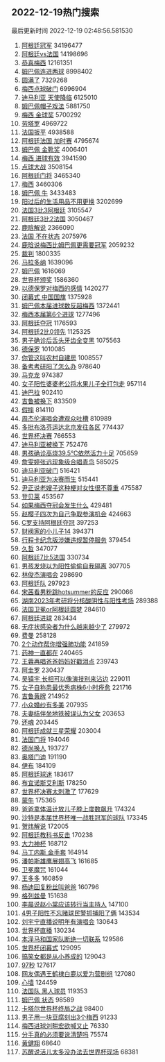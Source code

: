 ## 2022-12-19热门搜索 
最后更新时间 2022-12-19 02:48:56.581530 
1. [阿根廷冠军](https://s.weibo.com/weibo?q=%23%E9%98%BF%E6%A0%B9%E5%BB%B7%E5%86%A0%E5%86%9B%23&t=31&band_rank=1&Refer=top) 34196477
1. [阿根廷vs法国](https://s.weibo.com/weibo?q=%E9%98%BF%E6%A0%B9%E5%BB%B7vs%E6%B3%95%E5%9B%BD&t=31&band_rank=1&Refer=top) 14198696
1. [恭喜梅西](https://s.weibo.com/weibo?q=%23%E6%81%AD%E5%96%9C%E6%A2%85%E8%A5%BF%23&t=31&band_rank=3&Refer=top) 12161351
1. [姆巴佩连进两球](https://s.weibo.com/weibo?q=%E5%A7%86%E5%B7%B4%E4%BD%A9%E8%BF%9E%E8%BF%9B%E4%B8%A4%E7%90%83&t=31&band_rank=10&Refer=top) 8998402
1. [圆满了](https://s.weibo.com/weibo?q=%E5%9C%86%E6%BB%A1%E4%BA%86&t=31&band_rank=3&Refer=top) 7329268
1. [梅西点球破门](https://s.weibo.com/weibo?q=%23%E6%A2%85%E8%A5%BF%E7%82%B9%E7%90%83%E7%A0%B4%E9%97%A8%23&t=31&band_rank=2&Refer=top) 6996904
1. [迪马利亚 天使降临](https://s.weibo.com/weibo?q=%23%E8%BF%AA%E9%A9%AC%E5%88%A9%E4%BA%9A%20%E5%A4%A9%E4%BD%BF%E9%99%8D%E4%B8%B4%23&t=31&band_rank=3&Refer=top) 6125010
1. [姆巴佩帽子戏法](https://s.weibo.com/weibo?q=%23%E5%A7%86%E5%B7%B4%E4%BD%A9%E5%B8%BD%E5%AD%90%E6%88%8F%E6%B3%95%23&t=31&band_rank=11&Refer=top) 5881750
1. [梅西 金球奖](https://s.weibo.com/weibo?q=%E6%A2%85%E8%A5%BF%20%E9%87%91%E7%90%83%E5%A5%96&t=31&band_rank=7&Refer=top) 5700292
1. [劳塔罗](https://s.weibo.com/weibo?q=%E5%8A%B3%E5%A1%94%E7%BD%97&t=31&band_rank=5&Refer=top) 4969722
1. [法国扳平](https://s.weibo.com/weibo?q=%23%E6%B3%95%E5%9B%BD%E6%89%B3%E5%B9%B3%23&t=31&band_rank=3&Refer=top) 4938588
1. [阿根廷法国 加时赛](https://s.weibo.com/weibo?q=%E9%98%BF%E6%A0%B9%E5%BB%B7%E6%B3%95%E5%9B%BD%20%E5%8A%A0%E6%97%B6%E8%B5%9B&t=31&band_rank=42&Refer=top) 4795674
1. [姆巴佩 金靴奖](https://s.weibo.com/weibo?q=%E5%A7%86%E5%B7%B4%E4%BD%A9%20%E9%87%91%E9%9D%B4%E5%A5%96&t=31&band_rank=8&Refer=top) 4006401
1. [梅西 进球有效](https://s.weibo.com/weibo?q=%E6%A2%85%E8%A5%BF%20%E8%BF%9B%E7%90%83%E6%9C%89%E6%95%88&t=31&band_rank=6&Refer=top) 3941590
1. [点球大战](https://s.weibo.com/weibo?q=%23%E7%82%B9%E7%90%83%E5%A4%A7%E6%88%98%23&t=31&band_rank=10&Refer=top) 3508154
1. [阿根廷门将](https://s.weibo.com/weibo?q=%E9%98%BF%E6%A0%B9%E5%BB%B7%E9%97%A8%E5%B0%86&t=31&band_rank=23&Refer=top) 3465340
1. [梅西](https://s.weibo.com/weibo?q=%E6%A2%85%E8%A5%BF&t=31&band_rank=5&Refer=top) 3460306
1. [姆巴佩 牛](https://s.weibo.com/weibo?q=%E5%A7%86%E5%B7%B4%E4%BD%A9%20%E7%89%9B&t=31&band_rank=5&Refer=top) 3433483
1. [阳过后的生活用品不用更换](https://s.weibo.com/weibo?q=%23%E9%98%B3%E8%BF%87%E5%90%8E%E7%9A%84%E7%94%9F%E6%B4%BB%E7%94%A8%E5%93%81%E4%B8%8D%E7%94%A8%E6%9B%B4%E6%8D%A2%23&t=31&band_rank=35&Refer=top) 3202699
1. [法国3比3阿根廷](https://s.weibo.com/weibo?q=%E6%B3%95%E5%9B%BD3%E6%AF%943%E9%98%BF%E6%A0%B9%E5%BB%B7&t=31&band_rank=8&Refer=top) 3105547
1. [阿根廷3比2法国](https://s.weibo.com/weibo?q=%E9%98%BF%E6%A0%B9%E5%BB%B73%E6%AF%942%E6%B3%95%E5%9B%BD&t=31&band_rank=8&Refer=top) 3050467
1. [鹿晗解说](https://s.weibo.com/weibo?q=%23%E9%B9%BF%E6%99%97%E8%A7%A3%E8%AF%B4%23&t=31&band_rank=4&Refer=top) 2366090
1. [法国 不在状态](https://s.weibo.com/weibo?q=%E6%B3%95%E5%9B%BD%20%E4%B8%8D%E5%9C%A8%E7%8A%B6%E6%80%81&t=31&band_rank=48&Refer=top) 2075976
1. [鹿晗说梅西比姆巴佩更需要冠军](https://s.weibo.com/weibo?q=%23%E9%B9%BF%E6%99%97%E8%AF%B4%E6%A2%85%E8%A5%BF%E6%AF%94%E5%A7%86%E5%B7%B4%E4%BD%A9%E6%9B%B4%E9%9C%80%E8%A6%81%E5%86%A0%E5%86%9B%23&t=31&band_rank=13&Refer=top) 2059232
1. [裁判](https://s.weibo.com/weibo?q=%E8%A3%81%E5%88%A4&t=31&band_rank=16&Refer=top) 1800335
1. [马拉多纳](https://s.weibo.com/weibo?q=%E9%A9%AC%E6%8B%89%E5%A4%9A%E7%BA%B3&t=31&band_rank=44&Refer=top) 1639096
1. [姆巴佩](https://s.weibo.com/weibo?q=%23%E5%A7%86%E5%B7%B4%E4%BD%A9%23&t=31&band_rank=12&Refer=top) 1616069
1. [世界杯颁奖](https://s.weibo.com/weibo?q=%E4%B8%96%E7%95%8C%E6%9D%AF%E9%A2%81%E5%A5%96&t=31&band_rank=16&Refer=top) 1586360
1. [以德保罗对梅西的感情](https://s.weibo.com/weibo?q=%E4%BB%A5%E5%BE%B7%E4%BF%9D%E7%BD%97%E5%AF%B9%E6%A2%85%E8%A5%BF%E7%9A%84%E6%84%9F%E6%83%85&t=31&band_rank=12&Refer=top) 1420277
1. [闭幕式 中国国旗](https://s.weibo.com/weibo?q=%E9%97%AD%E5%B9%95%E5%BC%8F%20%E4%B8%AD%E5%9B%BD%E5%9B%BD%E6%97%97&t=31&band_rank=6&Refer=top) 1375928
1. [姆巴佩本届进球数反超梅西](https://s.weibo.com/weibo?q=%23%E5%A7%86%E5%B7%B4%E4%BD%A9%E6%9C%AC%E5%B1%8A%E8%BF%9B%E7%90%83%E6%95%B0%E5%8F%8D%E8%B6%85%E6%A2%85%E8%A5%BF%23&t=31&band_rank=37&Refer=top) 1372441
1. [梅西本届第6个进球](https://s.weibo.com/weibo?q=%23%E6%A2%85%E8%A5%BF%E6%9C%AC%E5%B1%8A%E7%AC%AC6%E4%B8%AA%E8%BF%9B%E7%90%83%23&t=31&band_rank=7&Refer=top) 1277496
1. [阿根廷夺冠](https://s.weibo.com/weibo?q=%23%E9%98%BF%E6%A0%B9%E5%BB%B7%E5%A4%BA%E5%86%A0%23&t=31&band_rank=17&Refer=top) 1176593
1. [阿根廷2比0领先](https://s.weibo.com/weibo?q=%23%E9%98%BF%E6%A0%B9%E5%BB%B72%E6%AF%940%E9%A2%86%E5%85%88%23&t=31&band_rank=8&Refer=top) 1125325
1. [男子确诊后舌头牙齿全变黑](https://s.weibo.com/weibo?q=%23%E7%94%B7%E5%AD%90%E7%A1%AE%E8%AF%8A%E5%90%8E%E8%88%8C%E5%A4%B4%E7%89%99%E9%BD%BF%E5%85%A8%E5%8F%98%E9%BB%91%23&t=31&band_rank=9&Refer=top) 1075563
1. [德保罗](https://s.weibo.com/weibo?q=%E5%BE%B7%E4%BF%9D%E7%BD%97&t=31&band_rank=17&Refer=top) 1010085
1. [你管这叫农村自建房](https://s.weibo.com/weibo?q=%23%E4%BD%A0%E7%AE%A1%E8%BF%99%E5%8F%AB%E5%86%9C%E6%9D%91%E8%87%AA%E5%BB%BA%E6%88%BF%23&t=31&band_rank=20&Refer=top) 1008557
1. [备考考研阳了怎么办](https://s.weibo.com/weibo?q=%23%E5%A4%87%E8%80%83%E8%80%83%E7%A0%94%E9%98%B3%E4%BA%86%E6%80%8E%E4%B9%88%E5%8A%9E%23&t=31&band_rank=10&Refer=top) 978640
1. [马克龙](https://s.weibo.com/weibo?q=%23%E9%A9%AC%E5%85%8B%E9%BE%99%23&t=31&band_rank=47&Refer=top) 974387
1. [女子阳性婆婆老公将水果儿子全打包走](https://s.weibo.com/weibo?q=%23%E5%A5%B3%E5%AD%90%E9%98%B3%E6%80%A7%E5%A9%86%E5%A9%86%E8%80%81%E5%85%AC%E5%B0%86%E6%B0%B4%E6%9E%9C%E5%84%BF%E5%AD%90%E5%85%A8%E6%89%93%E5%8C%85%E8%B5%B0%23&t=31&band_rank=11&Refer=top) 957114
1. [迪巴拉](https://s.weibo.com/weibo?q=%E8%BF%AA%E5%B7%B4%E6%8B%89&t=31&band_rank=49&Refer=top) 902410
1. [吉鲁被换下](https://s.weibo.com/weibo?q=%23%E5%90%89%E9%B2%81%E8%A2%AB%E6%8D%A2%E4%B8%8B%23&t=31&band_rank=13&Refer=top) 833509
1. [假摔](https://s.weibo.com/weibo?q=%E5%81%87%E6%91%94&t=31&band_rank=43&Refer=top) 814110
1. [周杰伦演唱会遭观众吐槽](https://s.weibo.com/weibo?q=%23%E5%91%A8%E6%9D%B0%E4%BC%A6%E6%BC%94%E5%94%B1%E4%BC%9A%E9%81%AD%E8%A7%82%E4%BC%97%E5%90%90%E6%A7%BD%23&t=31&band_rank=14&Refer=top) 810989
1. [多批布洛芬运达北京发往各区](https://s.weibo.com/weibo?q=%23%E5%A4%9A%E6%89%B9%E5%B8%83%E6%B4%9B%E8%8A%AC%E8%BF%90%E8%BE%BE%E5%8C%97%E4%BA%AC%E5%8F%91%E5%BE%80%E5%90%84%E5%8C%BA%23&t=31&band_rank=33&Refer=top) 774437
1. [世界杯决赛](https://s.weibo.com/weibo?q=%23%E4%B8%96%E7%95%8C%E6%9D%AF%E5%86%B3%E8%B5%9B%23&t=31&band_rank=16&Refer=top) 766553
1. [迪马利亚被换下](https://s.weibo.com/weibo?q=%E8%BF%AA%E9%A9%AC%E5%88%A9%E4%BA%9A%E8%A2%AB%E6%8D%A2%E4%B8%8B&t=31&band_rank=27&Refer=top) 752476
1. [男孩确诊高烧39.5℃依然活力十足](https://s.weibo.com/weibo?q=%23%E7%94%B7%E5%AD%A9%E7%A1%AE%E8%AF%8A%E9%AB%98%E7%83%A739.5%E2%84%83%E4%BE%9D%E7%84%B6%E6%B4%BB%E5%8A%9B%E5%8D%81%E8%B6%B3%23&t=31&band_rank=15&Refer=top) 705659
1. [詹雯婷张远现象级合唱青鸟](https://s.weibo.com/weibo?q=%23%E8%A9%B9%E9%9B%AF%E5%A9%B7%E5%BC%A0%E8%BF%9C%E7%8E%B0%E8%B1%A1%E7%BA%A7%E5%90%88%E5%94%B1%E9%9D%92%E9%B8%9F%23&t=31&band_rank=17&Refer=top) 585025
1. [迪马利亚破门](https://s.weibo.com/weibo?q=%23%E8%BF%AA%E9%A9%AC%E5%88%A9%E4%BA%9A%E7%A0%B4%E9%97%A8%23&t=31&band_rank=18&Refer=top) 516421
1. [迪马利亚为决赛而生](https://s.weibo.com/weibo?q=%23%E8%BF%AA%E9%A9%AC%E5%88%A9%E4%BA%9A%E4%B8%BA%E5%86%B3%E8%B5%9B%E8%80%8C%E7%94%9F%23&t=31&band_rank=33&Refer=top) 515441
1. [尹正说老嫂子这种梗对女性很不尊重](https://s.weibo.com/weibo?q=%23%E5%B0%B9%E6%AD%A3%E8%AF%B4%E8%80%81%E5%AB%82%E5%AD%90%E8%BF%99%E7%A7%8D%E6%A2%97%E5%AF%B9%E5%A5%B3%E6%80%A7%E5%BE%88%E4%B8%8D%E5%B0%8A%E9%87%8D%23&t=31&band_rank=19&Refer=top) 475587
1. [登贝莱](https://s.weibo.com/weibo?q=%E7%99%BB%E8%B4%9D%E8%8E%B1&t=31&band_rank=21&Refer=top) 453567
1. [如果梅西夺冠会发生什么](https://s.weibo.com/weibo?q=%23%E5%A6%82%E6%9E%9C%E6%A2%85%E8%A5%BF%E5%A4%BA%E5%86%A0%E4%BC%9A%E5%8F%91%E7%94%9F%E4%BB%80%E4%B9%88%23&t=31&band_rank=22&Refer=top) 429481
1. [赵樱子四次为自己争取参演机会](https://s.weibo.com/weibo?q=%23%E8%B5%B5%E6%A8%B1%E5%AD%90%E5%9B%9B%E6%AC%A1%E4%B8%BA%E8%87%AA%E5%B7%B1%E4%BA%89%E5%8F%96%E5%8F%82%E6%BC%94%E6%9C%BA%E4%BC%9A%23&t=31&band_rank=23&Refer=top) 424663
1. [C罗支持阿根廷夺冠](https://s.weibo.com/weibo?q=%23C%E7%BD%97%E6%94%AF%E6%8C%81%E9%98%BF%E6%A0%B9%E5%BB%B7%E5%A4%BA%E5%86%A0%23&t=31&band_rank=24&Refer=top) 397253
1. [财阀家的小儿子14](https://s.weibo.com/weibo?q=%E8%B4%A2%E9%98%80%E5%AE%B6%E7%9A%84%E5%B0%8F%E5%84%BF%E5%AD%9014&t=31&band_rank=25&Refer=top) 394371
1. [行程卡纪念版涉嫌违规暂停服务](https://s.weibo.com/weibo?q=%23%E8%A1%8C%E7%A8%8B%E5%8D%A1%E7%BA%AA%E5%BF%B5%E7%89%88%E6%B6%89%E5%AB%8C%E8%BF%9D%E8%A7%84%E6%9A%82%E5%81%9C%E6%9C%8D%E5%8A%A1%23&t=31&band_rank=26&Refer=top) 379454
1. [久哲](https://s.weibo.com/weibo?q=%E4%B9%85%E5%93%B2&t=31&band_rank=27&Refer=top) 347077
1. [阿根廷7比5法国](https://s.weibo.com/weibo?q=%23%E9%98%BF%E6%A0%B9%E5%BB%B77%E6%AF%945%E6%B3%95%E5%9B%BD%23&t=31&band_rank=35&Refer=top) 330734
1. [男孩发烧以为阳性偷偷自我隔离](https://s.weibo.com/weibo?q=%23%E7%94%B7%E5%AD%A9%E5%8F%91%E7%83%A7%E4%BB%A5%E4%B8%BA%E9%98%B3%E6%80%A7%E5%81%B7%E5%81%B7%E8%87%AA%E6%88%91%E9%9A%94%E7%A6%BB%23&t=31&band_rank=28&Refer=top) 307705
1. [林俊杰演唱会](https://s.weibo.com/weibo?q=%E6%9E%97%E4%BF%8A%E6%9D%B0%E6%BC%94%E5%94%B1%E4%BC%9A&t=31&band_rank=29&Refer=top) 298690
1. [阿根廷队](https://s.weibo.com/weibo?q=%E9%98%BF%E6%A0%B9%E5%BB%B7%E9%98%9F&t=31&band_rank=28&Refer=top) 297923
1. [宋茜看男粉跳hotsummer的反应](https://s.weibo.com/weibo?q=%23%E5%AE%8B%E8%8C%9C%E7%9C%8B%E7%94%B7%E7%B2%89%E8%B7%B3hotsummer%E7%9A%84%E5%8F%8D%E5%BA%94%23&t=31&band_rank=28&Refer=top) 290066
1. [湖南2023年考研将分核酸阴性与阳性考场](https://s.weibo.com/weibo?q=%23%E6%B9%96%E5%8D%972023%E5%B9%B4%E8%80%83%E7%A0%94%E5%B0%86%E5%88%86%E6%A0%B8%E9%85%B8%E9%98%B4%E6%80%A7%E4%B8%8E%E9%98%B3%E6%80%A7%E8%80%83%E5%9C%BA%23&t=31&band_rank=46&Refer=top) 289388
1. [法国卫冕or阿根廷圆梦](https://s.weibo.com/weibo?q=%23%E6%B3%95%E5%9B%BD%E5%8D%AB%E5%86%95or%E9%98%BF%E6%A0%B9%E5%BB%B7%E5%9C%86%E6%A2%A6%23&t=31&band_rank=30&Refer=top) 284610
1. [阿根廷进球](https://s.weibo.com/weibo?q=%23%E9%98%BF%E6%A0%B9%E5%BB%B7%E8%BF%9B%E7%90%83%23&t=31&band_rank=25&Refer=top) 283434
1. [无症状感染者为什么越来越少了](https://s.weibo.com/weibo?q=%23%E6%97%A0%E7%97%87%E7%8A%B6%E6%84%9F%E6%9F%93%E8%80%85%E4%B8%BA%E4%BB%80%E4%B9%88%E8%B6%8A%E6%9D%A5%E8%B6%8A%E5%B0%91%E4%BA%86%23&t=31&band_rank=31&Refer=top) 279972
1. [费曼](https://s.weibo.com/weibo?q=%E8%B4%B9%E6%9B%BC&t=31&band_rank=32&Refer=top) 258128
1. [2个动作帮你增强肺功能](https://s.weibo.com/weibo?q=%232%E4%B8%AA%E5%8A%A8%E4%BD%9C%E5%B8%AE%E4%BD%A0%E5%A2%9E%E5%BC%BA%E8%82%BA%E5%8A%9F%E8%83%BD%23&t=31&band_rank=30&Refer=top) 241859
1. [药神一直都在](https://s.weibo.com/weibo?q=%23%E8%8D%AF%E7%A5%9E%E4%B8%80%E7%9B%B4%E9%83%BD%E5%9C%A8%23&t=31&band_rank=33&Refer=top) 240465
1. [王蓉再唱爸爸妈妈好戳泪点](https://s.weibo.com/weibo?q=%23%E7%8E%8B%E8%93%89%E5%86%8D%E5%94%B1%E7%88%B8%E7%88%B8%E5%A6%88%E5%A6%88%E5%A5%BD%E6%88%B3%E6%B3%AA%E7%82%B9%23&t=31&band_rank=34&Refer=top) 239743
1. [阿圭罗](https://s.weibo.com/weibo?q=%E9%98%BF%E5%9C%AD%E7%BD%97&t=31&band_rank=44&Refer=top) 230437
1. [吴镇宇 长相可以像演技别来沾边](https://s.weibo.com/weibo?q=%E5%90%B4%E9%95%87%E5%AE%87%20%E9%95%BF%E7%9B%B8%E5%8F%AF%E4%BB%A5%E5%83%8F%E6%BC%94%E6%8A%80%E5%88%AB%E6%9D%A5%E6%B2%BE%E8%BE%B9&t=31&band_rank=36&Refer=top) 229011
1. [女子自称患最优秀病株6小时痊愈](https://s.weibo.com/weibo?q=%23%E5%A5%B3%E5%AD%90%E8%87%AA%E7%A7%B0%E6%82%A3%E6%9C%80%E4%BC%98%E7%A7%80%E7%97%85%E6%A0%AA6%E5%B0%8F%E6%97%B6%E7%97%8A%E6%84%88%23&t=31&band_rank=37&Refer=top) 221716
1. [吉鲁黄牌](https://s.weibo.com/weibo?q=%E5%90%89%E9%B2%81%E9%BB%84%E7%89%8C&t=31&band_rank=39&Refer=top) 214952
1. [小众婚纱有多美](https://s.weibo.com/weibo?q=%23%E5%B0%8F%E4%BC%97%E5%A9%9A%E7%BA%B1%E6%9C%89%E5%A4%9A%E7%BE%8E%23&t=31&band_rank=40&Refer=top) 207935
1. [夫妻结伴坐地铁被误认为父女](https://s.weibo.com/weibo?q=%23%E5%A4%AB%E5%A6%BB%E7%BB%93%E4%BC%B4%E5%9D%90%E5%9C%B0%E9%93%81%E8%A2%AB%E8%AF%AF%E8%AE%A4%E4%B8%BA%E7%88%B6%E5%A5%B3%23&t=31&band_rank=38&Refer=top) 203653
1. [还魂](https://s.weibo.com/weibo?q=%E8%BF%98%E9%AD%82&t=31&band_rank=39&Refer=top) 203445
1. [阿根廷成就三星荣耀](https://s.weibo.com/weibo?q=%23%E9%98%BF%E6%A0%B9%E5%BB%B7%E6%88%90%E5%B0%B1%E4%B8%89%E6%98%9F%E8%8D%A3%E8%80%80%23&t=31&band_rank=39&Refer=top) 203004
1. [法国门将](https://s.weibo.com/weibo?q=%E6%B3%95%E5%9B%BD%E9%97%A8%E5%B0%86&t=31&band_rank=33&Refer=top) 194046
1. [德尚换人](https://s.weibo.com/weibo?q=%E5%BE%B7%E5%B0%9A%E6%8D%A2%E4%BA%BA&t=31&band_rank=42&Refer=top) 193727
1. [奥塔门迪](https://s.weibo.com/weibo?q=%E5%A5%A5%E5%A1%94%E9%97%A8%E8%BF%AA&t=31&band_rank=36&Refer=top) 191190
1. [伊布](https://s.weibo.com/weibo?q=%E4%BC%8A%E5%B8%83&t=31&band_rank=32&Refer=top) 184109
1. [阿根廷球迷](https://s.weibo.com/weibo?q=%E9%98%BF%E6%A0%B9%E5%BB%B7%E7%90%83%E8%BF%B7&t=31&band_rank=33&Refer=top) 183617
1. [布宜诺斯艾利斯](https://s.weibo.com/weibo?q=%E5%B8%83%E5%AE%9C%E8%AF%BA%E6%96%AF%E8%89%BE%E5%88%A9%E6%96%AF&t=31&band_rank=39&Refer=top) 178250
1. [世界杯决赛太刺激了](https://s.weibo.com/weibo?q=%23%E4%B8%96%E7%95%8C%E6%9D%AF%E5%86%B3%E8%B5%9B%E5%A4%AA%E5%88%BA%E6%BF%80%E4%BA%86%23&t=31&band_rank=36&Refer=top) 177629
1. [蒙牛](https://s.weibo.com/weibo?q=%E8%92%99%E7%89%9B&t=31&band_rank=35&Refer=top) 175365
1. [爸爸拿体温计放儿子脖上度数飙升](https://s.weibo.com/weibo?q=%23%E7%88%B8%E7%88%B8%E6%8B%BF%E4%BD%93%E6%B8%A9%E8%AE%A1%E6%94%BE%E5%84%BF%E5%AD%90%E8%84%96%E4%B8%8A%E5%BA%A6%E6%95%B0%E9%A3%99%E5%8D%87%23&t=31&band_rank=41&Refer=top) 174324
1. [沙特是本届世界杯唯一战胜冠军的球队](https://s.weibo.com/weibo?q=%23%E6%B2%99%E7%89%B9%E6%98%AF%E6%9C%AC%E5%B1%8A%E4%B8%96%E7%95%8C%E6%9D%AF%E5%94%AF%E4%B8%80%E6%88%98%E8%83%9C%E5%86%A0%E5%86%9B%E7%9A%84%E7%90%83%E9%98%9F%23&t=31&band_rank=45&Refer=top) 173345
1. [贺炜解说](https://s.weibo.com/weibo?q=%E8%B4%BA%E7%82%9C%E8%A7%A3%E8%AF%B4&t=31&band_rank=45&Refer=top) 172005
1. [阿根廷教科书反击](https://s.weibo.com/weibo?q=%23%E9%98%BF%E6%A0%B9%E5%BB%B7%E6%95%99%E7%A7%91%E4%B9%A6%E5%8F%8D%E5%87%BB%23&t=31&band_rank=42&Refer=top) 170238
1. [大力神杯](https://s.weibo.com/weibo?q=%E5%A4%A7%E5%8A%9B%E7%A5%9E%E6%9D%AF&t=31&band_rank=50&Refer=top) 168712
1. [马丁内斯 金手套](https://s.weibo.com/weibo?q=%E9%A9%AC%E4%B8%81%E5%86%85%E6%96%AF%20%E9%87%91%E6%89%8B%E5%A5%97&t=31&band_rank=31&Refer=top) 164914
1. [潘帕斯雄鹰展翅高飞](https://s.weibo.com/weibo?q=%E6%BD%98%E5%B8%95%E6%96%AF%E9%9B%84%E9%B9%B0%E5%B1%95%E7%BF%85%E9%AB%98%E9%A3%9E&t=31&band_rank=37&Refer=top) 161685
1. [卫冕魔咒](https://s.weibo.com/weibo?q=%E5%8D%AB%E5%86%95%E9%AD%94%E5%92%92&t=31&band_rank=45&Refer=top) 161044
1. [王多多](https://s.weibo.com/weibo?q=%E7%8E%8B%E5%A4%9A%E5%A4%9A&t=31&band_rank=37&Refer=top) 160859
1. [杨迪回复粉丝叫爸爸](https://s.weibo.com/weibo?q=%23%E6%9D%A8%E8%BF%AA%E5%9B%9E%E5%A4%8D%E7%B2%89%E4%B8%9D%E5%8F%AB%E7%88%B8%E7%88%B8%23&t=31&band_rank=46&Refer=top) 160796
1. [格列兹曼](https://s.weibo.com/weibo?q=%E6%A0%BC%E5%88%97%E5%85%B9%E6%9B%BC&t=31&band_rank=40&Refer=top) 151638
1. [李晨说赵小棠应该转行当主持人](https://s.weibo.com/weibo?q=%23%E6%9D%8E%E6%99%A8%E8%AF%B4%E8%B5%B5%E5%B0%8F%E6%A3%A0%E5%BA%94%E8%AF%A5%E8%BD%AC%E8%A1%8C%E5%BD%93%E4%B8%BB%E6%8C%81%E4%BA%BA%23&t=31&band_rank=45&Refer=top) 147100
1. [4男子阳性不忘赌球民警抓捕阳了俩](https://s.weibo.com/weibo?q=%234%E7%94%B7%E5%AD%90%E9%98%B3%E6%80%A7%E4%B8%8D%E5%BF%98%E8%B5%8C%E7%90%83%E6%B0%91%E8%AD%A6%E6%8A%93%E6%8D%95%E9%98%B3%E4%BA%86%E4%BF%A9%23&t=31&band_rank=44&Refer=top) 143534
1. [刘宇宁直播说明年有演唱会](https://s.weibo.com/weibo?q=%23%E5%88%98%E5%AE%87%E5%AE%81%E7%9B%B4%E6%92%AD%E8%AF%B4%E6%98%8E%E5%B9%B4%E6%9C%89%E6%BC%94%E5%94%B1%E4%BC%9A%23&t=31&band_rank=47&Refer=top) 130643
1. [世界杯直播](https://s.weibo.com/weibo?q=%23%E4%B8%96%E7%95%8C%E6%9D%AF%E7%9B%B4%E6%92%AD%23&t=31&band_rank=46&Refer=top) 130234
1. [本泽马和国家队断绝一切联系](https://s.weibo.com/weibo?q=%23%E6%9C%AC%E6%B3%BD%E9%A9%AC%E5%92%8C%E5%9B%BD%E5%AE%B6%E9%98%9F%E6%96%AD%E7%BB%9D%E4%B8%80%E5%88%87%E8%81%94%E7%B3%BB%23&t=31&band_rank=48&Refer=top) 129586
1. [世界杯闭幕式](https://s.weibo.com/weibo?q=%23%E4%B8%96%E7%95%8C%E6%9D%AF%E9%97%AD%E5%B9%95%E5%BC%8F%23&t=31&band_rank=49&Refer=top) 129095
1. [搞笑女都是从小养成的](https://s.weibo.com/weibo?q=%23%E6%90%9E%E7%AC%91%E5%A5%B3%E9%83%BD%E6%98%AF%E4%BB%8E%E5%B0%8F%E5%85%BB%E6%88%90%E7%9A%84%23&t=31&band_rank=50&Refer=top) 129043
1. [97秒](https://s.weibo.com/weibo?q=97%E7%A7%92&t=31&band_rank=45&Refer=top) 127617
1. [网友偶遇王鹤棣白鹿以爱为营剧组](https://s.weibo.com/weibo?q=%23%E7%BD%91%E5%8F%8B%E5%81%B6%E9%81%87%E7%8E%8B%E9%B9%A4%E6%A3%A3%E7%99%BD%E9%B9%BF%E4%BB%A5%E7%88%B1%E4%B8%BA%E8%90%A5%E5%89%A7%E7%BB%84%23&t=31&band_rank=44&Refer=top) 127080
1. [心墙](https://s.weibo.com/weibo?q=%E5%BF%83%E5%A2%99&t=31&band_rank=47&Refer=top) 124459
1. [法国队 黑人球员](https://s.weibo.com/weibo?q=%E6%B3%95%E5%9B%BD%E9%98%9F%20%E9%BB%91%E4%BA%BA%E7%90%83%E5%91%98&t=31&band_rank=40&Refer=top) 119353
1. [姆巴佩 状态](https://s.weibo.com/weibo?q=%E5%A7%86%E5%B7%B4%E4%BD%A9%20%E7%8A%B6%E6%80%81&t=31&band_rank=47&Refer=top) 98589
1. [卡塔尔世界杯终局之战](https://s.weibo.com/weibo?q=%23%E5%8D%A1%E5%A1%94%E5%B0%94%E4%B8%96%E7%95%8C%E6%9D%AF%E7%BB%88%E5%B1%80%E4%B9%8B%E6%88%98%23&t=31&band_rank=50&Refer=top) 98400
1. [男子用一块豆腐刻出3个梅西](https://s.weibo.com/weibo?q=%23%E7%94%B7%E5%AD%90%E7%94%A8%E4%B8%80%E5%9D%97%E8%B1%86%E8%85%90%E5%88%BB%E5%87%BA3%E4%B8%AA%E6%A2%85%E8%A5%BF%23&t=31&band_rank=50&Refer=top) 91233
1. [梅西进球刘畊宏欲喊又止](https://s.weibo.com/weibo?q=%23%E6%A2%85%E8%A5%BF%E8%BF%9B%E7%90%83%E5%88%98%E7%95%8A%E5%AE%8F%E6%AC%B2%E5%96%8A%E5%8F%88%E6%AD%A2%23&t=31&band_rank=48&Refer=top) 76330
1. [分手真的必须要说清楚吗](https://s.weibo.com/weibo?q=%23%E5%88%86%E6%89%8B%E7%9C%9F%E7%9A%84%E5%BF%85%E9%A1%BB%E8%A6%81%E8%AF%B4%E6%B8%85%E6%A5%9A%E5%90%97%23&t=31&band_rank=49&Refer=top) 75574
1. [黄健翔](https://s.weibo.com/weibo?q=%E9%BB%84%E5%81%A5%E7%BF%94&t=31&band_rank=49&Refer=top) 68640
1. [苏醒说活儿太多没办法去世界杯现场](https://s.weibo.com/weibo?q=%23%E8%8B%8F%E9%86%92%E8%AF%B4%E6%B4%BB%E5%84%BF%E5%A4%AA%E5%A4%9A%E6%B2%A1%E5%8A%9E%E6%B3%95%E5%8E%BB%E4%B8%96%E7%95%8C%E6%9D%AF%E7%8E%B0%E5%9C%BA%23&t=31&band_rank=50&Refer=top) 68381
